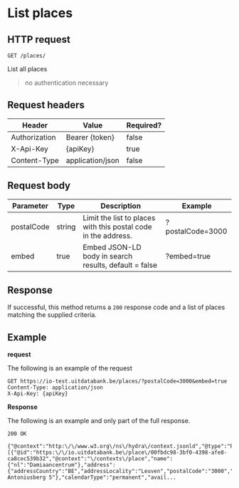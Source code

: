 ---
---

# List places

## HTTP request

```
GET /places/
```

List all places
> no authentication necessary

## Request headers

| Header        | Value            | Required? |
| ------------- | ---------------- | --------- |
| Authorization | Bearer {token}   | false     |
| X-Api-Key     | {apiKey}         | true      |
| Content-Type  | application/json | false     |

## Request body

| Parameter	| Type | Description | Example |
| -- |--|--|--|
| postalCode | string | Limit the list to places with this postal code in the address. |?postalCode=3000|
| embed | true | Embed JSON-LD body in search results, default = false |?embed=true|

## Response

If successful, this method returns a `200` response code and a list of places matching the supplied criteria.

## Example

**request**

The following is an example of the request

```
GET https://io-test.uitdatabank.be/places/?postalCode=3000&embed=true
Content-Type: application/json
X-Api-Key: {apiKey}
```

**Response**

The following is an example and only part of the full response.

```
200 OK

{"@context":"http:\/\/www.w3.org\/ns\/hydra\/context.jsonld","@type":"PagedCollection","itemsPerPage":1000,"totalItems":289,"member":[{"@id":"https:\/\/io.uitdatabank.be\/place\/00fbdc98-3bf0-4398-afe8-ca8cec539b32","@context":"\/contexts\/place","name":{"nl":"Damiaancentrum"},"address":{"addressCountry":"BE","addressLocality":"Leuven","postalCode":"3000","streetAddress":"Sint-Antoniusberg 5"},"calendarType":"permanent","avail...
```
